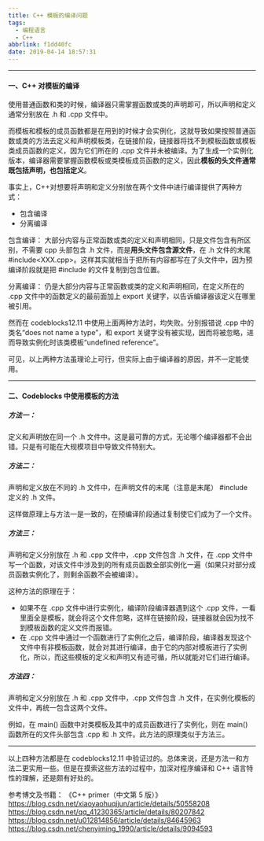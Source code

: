 ```yaml
---
title: C++ 模板的编译问题
tags:
  - 编程语言
  - C++
abbrlink: f1dd40fc
date: 2019-04-14 18:57:31
---
```


---

#### 一、C++ 对模板的编译
使用普通函数和类的时候，编译器只需掌握函数或类的声明即可，所以声明和定义通常分别放在 .h 和 .cpp 文件中。

<!--more-->

而模板和模板的成员函数都是在用到的时候才会实例化，这就导致如果按照普通函数或类的方法去定义和声明模板类，在链接阶段，链接器将找不到模板函数或模板类成员函数的定义，因为它们所在的 .cpp 文件并未被编译。为了生成一个实例化版本，编译器需要掌握函数模板或类模板成员函数的定义，因此**模板的头文件通常既包括声明，也包括定义**。

事实上，C++对想要将声明和定义分别放在两个文件中进行编译提供了两种方式：
- 包含编译
- 分离编译

包含编译：
大部分内容与正常函数或类的定义和声明相同，只是文件包含有所区别，不需要 cpp 头部包含 .h 文件，而是**用头文件包含源文件**，在 .h 文件的末尾#include<XXX.cpp>。这样其实就相当于把所有内容都写在了头文件中，因为预编译阶段就是把 #include 的文件复制到包含位置。

分离编译：
仍是大部分内容与正常函数或类的定义和声明相同，在定义所在的 .cpp 文件中的函数定义的最前面加上 export 关键字，以告诉编译器该定义在哪里被引用。

然而在 codeblocks12.11 中使用上面两种方法时，均失败。分别报错说 .cpp 中的类名“does not name a type”，和 export 关键字没有被实现，因而将被忽略，进而导致实例化时该类模板“undefined reference”。

可见，以上两种方法虽理论上可行，但实际上由于编译器的原因，并不一定能使用。

---
#### 二、Codeblocks 中使用模板的方法

##### 方法一：

定义和声明放在同一个 .h 文件中。这是最可靠的方式，无论哪个编译器都不会出错。只是有可能在大规模项目中导致文件特别大。

##### 方法二：

声明和定义放在不同的 .h 文件中，在声明文件的末尾（注意是末尾） #include 定义的 .h 文件。

这样做原理上与方法一是一致的，在预编译阶段通过复制使它们成为了一个文件。

##### 方法三：

声明和定义分别放在 .h 和 .cpp 文件中，.cpp 文件包含 .h 文件，在 .cpp 文件中写一个函数，对该文件中涉及到的所有成员函数全部实例化一遍（如果只对部分成员函数实例化了，则剩余函数不会被编译）。

这种方法的原理在于：
- 如果不在 .cpp 文件中进行实例化，编译阶段编译器遇到这个 .cpp 文件，一看里面全是模板，就会将这个文件忽略，这样在链接阶段，链接器就会因为找不到模板函数的定义文件而报错。
- 在 .cpp 文件中通过一个函数进行了实例化之后，编译阶段，编译器发现这个文件中有非模板函数，就会对其进行编译，由于它的内部对模板进行了实例化，所以，而这些模板的定义和声明又有迹可循，所以就能对它们进行编译。

##### 方法四：

声明和定义分别放在 .h 和 .cpp 文件中，.cpp 文件包含 .h 文件，在实例化模板的文件中，再统一包含这两个文件。

例如，在 main() 函数中对类模板及其中的成员函数进行了实例化，则在 main() 函数所在的文件头部包含 .cpp 和 .h 文件。此方法的原理类似于方法三。

---
以上四种方法都是在 codeblocks12.11 中验证过的。总体来说，还是方法一和方法二更实用一些。但是在摸索这些方法的过程中，加深对程序编译和 C++ 语言特性的理解，还是颇有好处的。

参考博文及书籍：
《C++ primer（中文第 5 版）》
https://blog.csdn.net/xiaoyaohuqijun/article/details/50558208
https://blog.csdn.net/qq_41230365/article/details/80207842
https://blog.csdn.net/u012814856/article/details/84645963
https://blog.csdn.net/chenyiming_1990/article/details/9094593